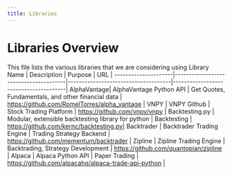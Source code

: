 ```yaml
---
title: Libraries 
---
```

# Libraries Overview # 
This file lists the various libraries that we are considering using
Library  Name        |            Description                |             Purpose                 |                     URL               |
---------------------|---------------------------------------|-------------------------------------|---------------------------------------|
AlphaVantage| AlphaVantage Python API | Get Quotes, Fundamentals, and other financial data | https://github.com/RomelTorres/alpha_vantage |
VNPY | VNPY Github | Stock Trading Platform | https://github.com/vnpy/vnpy |
Backtesting.py | Modular, extensible backtesting library for python | Backtesting | https://github.com/kernc/backtesting.py|
Backtrader | Backtrader Trading Engine | Trading Strategy Backend | https://github.com/mementum/backtrader | 
Zipline | Zipline Trading Engine | Backtrading, Strategy Development | https://github.com/quantopian/zipline |
Alpaca | Alpaca Python API | Paper Trading | https://github.com/alpacahq/alpaca-trade-api-python | 
